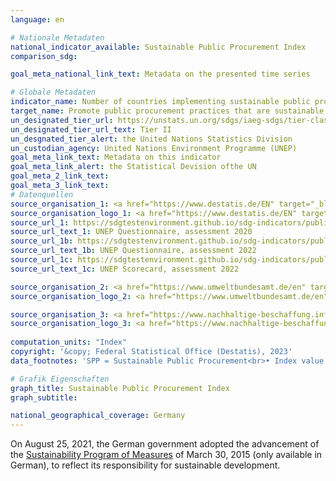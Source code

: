 ```yaml
---
language: en    

# Nationale Metadaten    
national_indicator_available: Sustainable Public Procurement Index    
comparison_sdg:     

goal_meta_national_link_text: Metadata on the presented time series    

# Globale Metadaten    
indicator_name: Number of countries implementing sustainable public procurement policies and action plans    
target_name: Promote public procurement practices that are sustainable, in accordance with national policies and priorities    
un_designated_tier_url: https://unstats.un.org/sdgs/iaeg-sdgs/tier-classification/    
un_designated_tier_url_text: Tier II    
un_desgnated_tier_alert: the United Nations Statistics Division    
un_custodian_agency: United Nations Environment Programme (UNEP)    
goal_meta_link_text: Metadata on this indicator    
goal_meta_link_alert: the Statistical Devision ofthe UN    
goal_meta_2_link_text:     
goal_meta_3_link_text:         
# Datenquellen
source_organisation_1: <a href="https://www.destatis.de/EN" target="_blank"> Federal Statistical Office (Destatis) </a>
source_organisation_logo_1: <a href="https://www.destatis.de/EN" target="_blank"><img src="https://g205sdgs.github.io/sdg-indicators/public/OrgImgEn/destatis.png" alt="Logo destatis" style="height:60px; width:148px"/></a>
source_url_1: https://sdgtestenvironment.github.io/sdg-indicators/public/UNEP_FINAL_GERMANY_2020.xlsx
source_url_text_1: UNEP Questionnaire, assessment 2020
source_url_1b: https://sdgtestenvironment.github.io/sdg-indicators/public/UNEP_FINAL_GERMANY_2022.xlsx
source_url_text_1b: UNEP Questionnaire, assessment 2022
source_url_1c: https://sdgtestenvironment.github.io/sdg-indicators/public/Germany SDG indicator 12.7.1 scorecard 2022.pdf
source_url_text_1c: UNEP Scorecard, assessment 2022

source_organisation_2: <a href="https://www.umweltbundesamt.de/en" target="_blank"> German Environment Agency </a>
source_organisation_logo_2: <a href="https://www.umweltbundesamt.de/en" target="_blank"><img src="https://g205sdgs.github.io/sdg-indicators/public/OrgImgEn/uba.png" alt="Logo uba" style="height:60px; width:148px"/></a>

source_organisation_3: <a href="https://www.nachhaltige-beschaffung.info/DE/Home/home_node.html" target="_blank"> Kompetenzstelle für Nachhaltige Beschaffung </a>
source_organisation_logo_3: <a href="https://www.nachhaltige-beschaffung.info/DE/Home/home_node.html" target="_blank"><img src="https://g205sdgs.github.io/sdg-indicators/public/OrgImgEn/knb.png" alt="Logo knb" style="height:60px; width:148px"/></a>
    
computation_units: "Index"    
copyright: '&copy; Federal Statistical Office (Destatis), 2023'    
data_footnotes: 'SPP = Sustainable Public Procurement<br>• Index value from 20 to 40: Low level of SPP implementation<br>• Index value from 40 to 60: Medium-low level of SPP implementation<br>• Index value from 60 to 80: Medium-high level of SPP implementation<br>• Index value from 80 to 100: High level of SPP implementation'    

# Grafik Eigenschaften    
graph_title: Sustainable Public Procurement Index
graph_subtitle:     

national_geographical_coverage: Germany    
---
```



On August 25, 2021, the German government adopted the advancement of the <a href="https://www.bundesregierung.de/breg-de/themen/nachhaltigkeitspolitik/berichte-und-reden-nachhaltigkeit/massnahmenprogramm-nachhaltigkeit-der-bundesregierung-427896">Sustainability Program of Measures</a> of March 30, 2015 (only available in German), to reflect its responsibility for sustainable development.